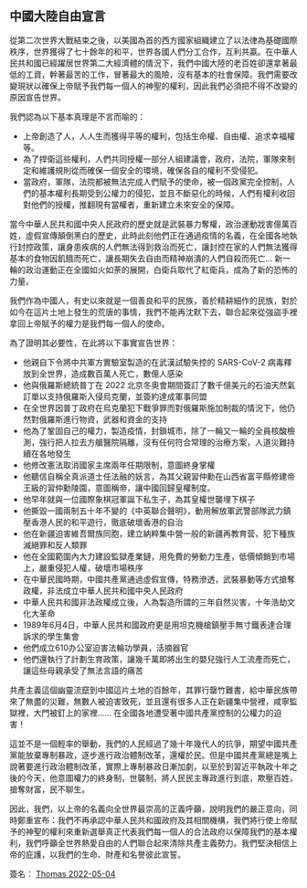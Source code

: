 
## 中國大陸自由宣言

從第二次世界大戰結束之後，以美國為首的西方國家組織建立了以法律為基礎國際秩序，世界獲得了七十餘年的和平，世界各國人們分工合作，互利共贏。在中華人民共和國已經躍居世界第二大經濟體的情況下，我們中國大陸的老百姓卻還拿著最低的工資，幹著最苦的工作，冒著最大的風險，沒有基本的社會保障。我們需要改變現狀以確保上帝賦予我們每一個人的神聖的權利，因此我們必須把不得不改變的原因宣告世界。

我們認為以下基本真理是不言而喻的：
- 上帝創造了人，人人生而獲得平等的權利，包括生命權、自由權、追求幸福權等。
- 為了捍衛這些權利，人們共同授權一部分人組建議會，政府，法院，軍隊來制定和維護規則從而確保一個安全的環境，確保各自的權利不受侵犯。
- 當政府，軍隊，法院都被無法完成人們賦予的使命，被一個政黨完全控制，人們的基本權利長期受到公權力的侵犯，並且不斷惡化的時候，人們有權利收回對他們的授權，推翻現有當權者，重新建立未來安全的保障。

當今中華人民共和國中央人民政府的歷史就是武裝暴力奪權，政治運動戕害億萬百姓，虛假宣傳顛倒黑白的歷史，此時此刻他們正在通過疫情的名義，在全國各地執行封控政策，讓身患疾病的人們無法得到救治而死亡，讓封控在家的人們無法獲得基本的食物因飢餓而死亡，讓長期失去自由而精神崩潰的人們自殺而死亡... 新一輪的政治運動正在全國如火如荼的展開，白衛兵取代了紅衛兵，成為了新的恐怖的力量。

我們作為中國人，有史以來就是一個善良和平的民族，善於精耕細作的民族，對於如今在這片土地上發生的荒唐的事情，我們不能再沈默下去，聯合起來從強盜手裡拿回上帝賦予的權力是我們每一個人的使命。

為了證明其必要性，在此將以下事實宣告世界：
- 他親自下令將中共軍方實驗室製造的在武漢試驗失控的 SARS-CoV-2 病毒釋放到全世界，造成數百萬人死亡，數億人感染
- 他與俄羅斯總統普丁在 2022 北京冬奧會期間簽訂了數千億美元的石油天然氣訂單以支持俄羅斯入侵烏克蘭，並簽約達成軍事同盟
- 在全世界因普丁政府在烏克蘭犯下戰爭罪而對俄羅斯施加制裁的情況下，他仍然對俄羅斯進行物資，武器和資金的支持
- 他為了鞏固自己的權力，製造疫情，封鎖城市，除了一輪又一輪的全員核酸檢測，強行把人拉去方艙醫院隔離，沒有任何符合常理的治療方案，人道災難持續在各地發生
- 他修改憲法取消國家主席兩年任期限制，意圖終身掌權
- 他聽信自稱全真派道士任法融的妖言，為其父親習仲勳在山西省富平縣修建帝王級的習仲勳陵園，意圖稱帝，讓中國回歸皇權制度。
- 他早年就與一位國際象棋冠軍誕下私生子，為其皇權世襲埋下棋子
- 他撕毀一國兩制五十年不變的《中英聯合聲明》，動用解放軍武警部隊武力鎮壓香港人民的和平遊行，徹底破壞香港的自治
- 他在新疆迫害維吾爾族同胞，建立納粹集中營一般的新疆再教育营，犯下種族滅絕罪和反人類罪
- 他在全國範圍內大力建設監獄產業鏈，用免費的勞動力生產，低價傾銷到市場上，嚴重侵犯人權，破壞市場秩序
- 在中華民國時期，中國共產黨通過虛假宣傳，特務滲透，武裝暴動等方式搶奪政權，非法成立中華人民共和國中央人民政府
- 中華人民共和國非法政權成立後，人為製造所謂的三年自然災害，十年浩劫文化大革命
- 1989年6月4日，中華人民共和國政府更是用坦克機槍鎮壓手無寸鐵表達合理訴求的學生集會
- 他們成立610办公室迫害法輪功學員，活摘器官
- 他們還執行了計劃生育政策，讓幾千萬即將出生的嬰兒強行人工流產而死亡，讓這些母親承受了無法言語的痛苦

共產主義這個幽靈流竄到中國這片土地的百餘年，其罪行罄竹難書，給中華民族帶來了無盡的災難，無數人被迫害致死，並且還有很多人正在新疆集中營裡，咸寧監獄裡，大門被釘上的家裡...... 在全國各地遭受著中國共產黨控制的公權力的迫害！

這並不是一個輕率的舉動，我們的人民經過了幾十年幾代人的抗爭，期望中國共產黨能放棄專制暴政，逐步進行政治體制改革，還權於民。但是中國共產黨總是嘴上說著要進行政治體制改革，實際上專制暴政日漸加劇，以至於到習近平執政十年之後的今天，他意圖權力的終身制，世襲制，將人民民主專政進行到底，欺壓百姓，搶奪財富，民不聊生。

因此，我們，以上帝的名義向全世界最崇高的正義呼籲，說明我們的嚴正意向，同時鄭重宣布：我們不再承認中華人民共和國政府及其相關機構，我們將行使上帝賦予的神聖的權利來重新選舉真正代表我們每一個人的合法政府以保障我們的基本權利，我們呼籲全世界熱愛自由的人們聯合起來清除共產主義勢力。我們堅決相信上帝的庇護，以我們的生命、財產和名譽彼此宣誓。

簽名：
[Thomas 2022-05-04](https://twitter.com/TnT39530675)


